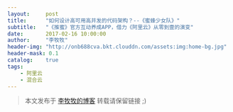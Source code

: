 ```yaml
---
layout:     post
title:      "如何设计高可用高并发的代码架构？--《蜜蜂少女队》"
subtitle:   "《推蜜》官方互动养成APP，借力《阿里云》从零到壹的演变"
date:       2017-02-16 10:00:00
author:     "李牧牧"
header-img: "http://onb688cva.bkt.clouddn.com/assets:img:home-bg.jpg"
header-mask: 0.1
catalog:    true
tags:
    - 阿里云
    - 混合云
---
```


> 本文发布于 [李牧牧的博客](http://limumu.me) 转载请保留链接 ;)

  








